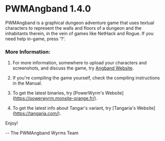 # PWMAngband 1.4.0

PWMAngband is a graphical dungeon adventure game that uses textual characters
to represent the walls and floors of a dungeon and the inhabitants therein,
in the vein of games like NetHack and Rogue. If you need help in-game,
press '?'.

### More Information:

1. For more information, somewhere to upload your characters and screenshots, and discuss the game, try [Angband Website](http://angband.oook.cz/).

2. If you're compiling the game yourself, check the compiling instructions in the Manual.

3. To get the latest binaries, try [PowerWyrm's Website] (https://powerwyrm.monsite-orange.fr/).

4. To get the latest info about Tangar's variant, try [Tangaria's Website] (https://tangaria.com/).


Enjoy!

-- The PWMAngband Wyrms Team